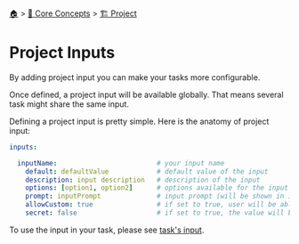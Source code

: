 <!--startTocHeader-->
[🏠](../../README.md) > [🧠 Core Concepts](../README.md) > [🏗️ Project](README.md)
# Project Inputs
<!--endTocHeader-->

By adding project input you can make your tasks more configurable.

Once defined, a project input will be available globally. That means several task might share the same input.

Defining a project input is pretty simple. Here is the anatomy of project input:

```yaml
inputs:

  inputName:                         # your input name
    default: defaultValue            # default value of the input
    description: input description   # description of the input
    options: [option1, option2]      # options available for the input (will be shown in interactive mode)
    prompt: inputPrompt              # input prompt (will be shown in interactive mode)
    allowCustom: true                # if set to true, user will be able to put any values in interactive mode (even if the value is not in the `options`)
    secret: false                    # if set to true, the value will be treated as secret and will not be stored anywhere
```

To use the input in your task, please see [task's input](./tasks/task-inputs.md).

<!--startTocSubTopic-->
<!--endTocSubTopic-->
